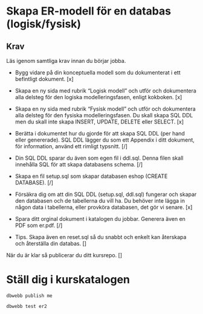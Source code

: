 # Skapa ER-modell för en databas (logisk/fysisk)

## Krav
Läs igenom samtliga krav innan du börjar jobba.

- Bygg vidare på din konceptuella modell som du dokumenterat i ett befintligt dokument. [x]

- Skapa en ny sida med rubrik “Logisk modell” och utför och dokumentera alla delsteg för den logiska modelleringsfasen, enligt kokboken. [x]

- Skapa en ny sida med rubrik “Fysisk modell” och utför och dokumentera alla delsteg för den fysiska modelleringsfasen. Du skall skapa SQL DDL men du skall inte skapa INSERT, UPDATE, DELETE eller SELECT. [x]

- Berätta i dokumentet hur du gjorde för att skapa SQL DDL (per hand eller genererade). SQL DDL lägger du som ett Appendix i ditt dokument, för information, använd ett rimligt typsnitt. [/]

- Din SQL DDL sparar du även som egen fil i ddl.sql. Denna filen skall innehålla SQL för att skapa databasens schema. [/]

- Skapa en fil setup.sql som skapar databasen eshop (CREATE DATABASE). [/]

- Försäkra dig om att din SQL DDL (setup.sql, ddl.sql) fungerar och skapar den databasen och de tabellerna du vill ha. Du behöver inte lägga in någon data i tabellerna, eller provköra databasen, det gör vi senare. [x]

- Spara ditt orginal dokument i katalogen du jobbar. Generera även en PDF som er.pdf. [/]

- Tips. Skapa även en reset.sql så du snabbt och enkelt kan återskapa och återställa din databas. []

När du är klar så publicerar du ditt kursrepo. []

# Ställ dig i kurskatalogen
```
dbwebb publish me

dbwebb test er2
```
